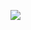 ![](altstore://source/?url=https://raw.githubusercontent.com/violet-dev-build/violet-dev-build/main/AltStore.json)
